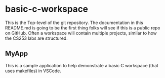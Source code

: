 # basic-c-workspace
This is the Top-level of the git repository.  The documentation in this README.md is going to be the first thing folks will see if this is a public repo on GitHub.  Often a workspace will contain multiple projects, similar to how the CS253 labs are structured.

## MyApp
This is a sample application to help demonstrate a basic C workspace (that uses makefiles) in VSCode.